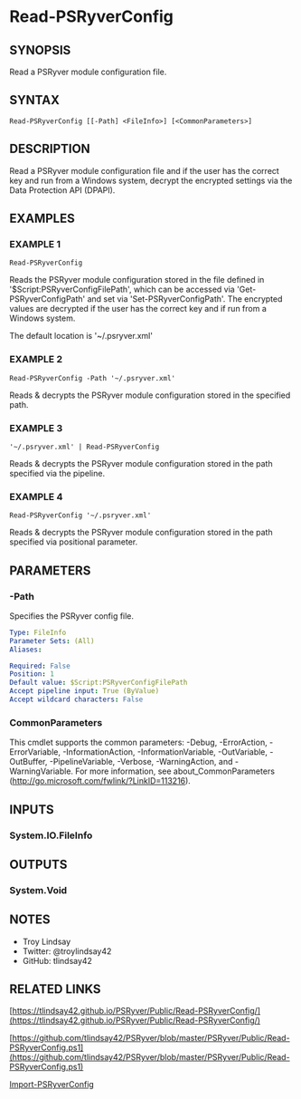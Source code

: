 # Read-PSRyverConfig

## SYNOPSIS
Read a PSRyver module configuration file.

## SYNTAX

```
Read-PSRyverConfig [[-Path] <FileInfo>] [<CommonParameters>]
```

## DESCRIPTION
Read a PSRyver module configuration file and if the user has the correct key
and run from a Windows system, decrypt the encrypted settings via the
Data Protection API (DPAPI).

## EXAMPLES

### EXAMPLE 1
```
Read-PSRyverConfig
```

Reads the PSRyver module configuration stored in the file defined in
'$Script:PSRyverConfigFilePath', which can be accessed via
'Get-PSRyverConfigPath' and set via 'Set-PSRyverConfigPath'. 
The encrypted
values are decrypted if the user has the correct key and if run from a Windows
system.

The default location is '~/.psryver.xml'

### EXAMPLE 2
```
Read-PSRyverConfig -Path '~/.psryver.xml'
```

Reads & decrypts the PSRyver module configuration stored in the specified path.

### EXAMPLE 3
```
'~/.psryver.xml' | Read-PSRyverConfig
```

Reads & decrypts the PSRyver module configuration stored in the path specified
via the pipeline.

### EXAMPLE 4
```
Read-PSRyverConfig '~/.psryver.xml'
```

Reads & decrypts the PSRyver module configuration stored in the path specified
via positional parameter.

## PARAMETERS

### -Path
Specifies the PSRyver config file.

```yaml
Type: FileInfo
Parameter Sets: (All)
Aliases:

Required: False
Position: 1
Default value: $Script:PSRyverConfigFilePath
Accept pipeline input: True (ByValue)
Accept wildcard characters: False
```

### CommonParameters
This cmdlet supports the common parameters: -Debug, -ErrorAction, -ErrorVariable, -InformationAction, -InformationVariable, -OutVariable, -OutBuffer, -PipelineVariable, -Verbose, -WarningAction, and -WarningVariable.
For more information, see about_CommonParameters (http://go.microsoft.com/fwlink/?LinkID=113216).

## INPUTS

### System.IO.FileInfo

## OUTPUTS

### System.Void

## NOTES
- Troy Lindsay
- Twitter: @troylindsay42
- GitHub: tlindsay42

## RELATED LINKS

[https://tlindsay42.github.io/PSRyver/Public/Read-PSRyverConfig/](https://tlindsay42.github.io/PSRyver/Public/Read-PSRyverConfig/)

[https://github.com/tlindsay42/PSRyver/blob/master/PSRyver/Public/Read-PSRyverConfig.ps1](https://github.com/tlindsay42/PSRyver/blob/master/PSRyver/Public/Read-PSRyverConfig.ps1)

[Import-PSRyverConfig]()

